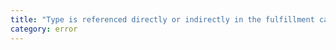 ```yaml
---
title: "Type is referenced directly or indirectly in the fulfillment callback of its own 'then' method."
category: error
---
```

